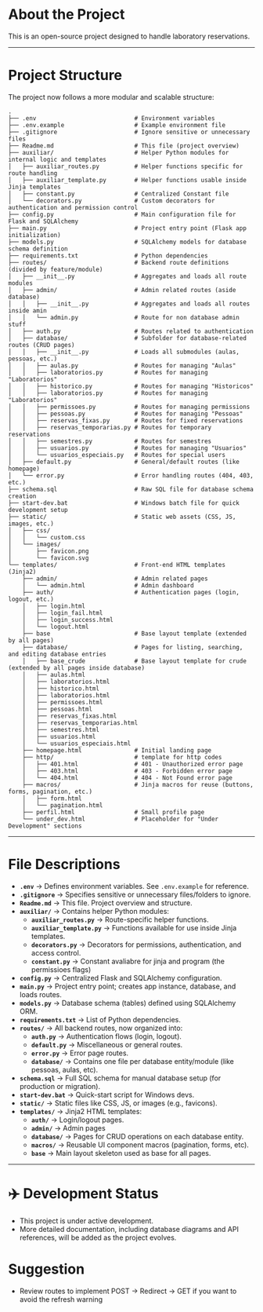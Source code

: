 # About the Project

This is an open-source project designed to handle laboratory reservations.

---

# Project Structure

The project now follows a more modular and scalable structure:

```
.
├── .env                            # Environment variables
├── .env.example                    # Example environment file
├── .gitignore                      # Ignore sensitive or unnecessary files
├── Readme.md                       # This file (project overview)
├── auxiliar/                       # Helper Python modules for internal logic and templates
│   ├── auxiliar_routes.py          # Helper functions specific for route handling
│   ├── auxiliar_template.py        # Helper functions usable inside Jinja templates
│   ├── constant.py                 # Centralized Constant file
│   └── decorators.py               # Custom decorators for authentication and permission control
├── config.py                       # Main configuration file for Flask and SQLAlchemy
├── main.py                         # Project entry point (Flask app initialization)
├── models.py                       # SQLAlchemy models for database schema definition
├── requirements.txt                # Python dependencies
├── routes/                         # Backend route definitions (divided by feature/module)
│   ├── __init__.py                 # Aggregates and loads all route modules
│   ├── admin/                      # Admin related routes (aside database)
│   │   ├── __init__.py             # Aggregates and loads all routes inside amin
│   │   └── admin.py                # Route for non database admin stuff
│   ├── auth.py                     # Routes related to authentication
│   ├── database/                   # Subfolder for database-related routes (CRUD pages)
│   │   ├── __init__.py             # Loads all submodules (aulas, pessoas, etc.)
│   │   ├── aulas.py                # Routes for managing "Aulas"
│   │   ├── laboratorios.py         # Routes for managing "Laboratorios"
│   │   ├── historico.py            # Routes for managing "Historicos"
│   │   ├── laboratorios.py         # Routes for managing "Laboratorios"
│   │   ├── permissoes.py           # Routes for managing permissions
│   │   ├── pessoas.py              # Routes for managing "Pessoas"
│   │   ├── reservas_fixas.py       # Routes for fixed reservations
│   │   ├── reservas_temporarias.py # Routes for temporary reservations
│   │   ├── semestres.py            # Routes for semestres
│   │   ├── usuarios.py             # Routes for managing "Usuarios"
│   │   └── usuarios_especiais.py   # Routes for special users
│   ├── default.py                  # General/default routes (like homepage)
│   └── error.py                    # Error handling routes (404, 403, etc.)
├── schema.sql                      # Raw SQL file for database schema creation
├── start-dev.bat                   # Windows batch file for quick development setup
├── static/                         # Static web assets (CSS, JS, images, etc.)
│   ├── css/
│   │   └── custom.css
│   └── images/
│       ├── favicon.png
│       └── favicon.svg
└── templates/                      # Front-end HTML templates (Jinja2)
    ├── admin/                      # Admin related pages
    │   └── admin.html              # Admin dashboard
    ├── auth/                       # Authentication pages (login, logout, etc.)
    │   ├── login.html
    │   ├── login_fail.html
    │   ├── login_success.html
    │   └── logout.html
    ├── base                        # Base layout template (extended by all pages)
    ├── database/                   # Pages for listing, searching, and editing database entries
    │   ├── base_crude              # Base layout template for crude (extended by all pages inside database)
    │   ├── aulas.html
    │   ├── laboratorios.html
    │   ├── historico.html
    │   ├── laboratorios.html
    │   ├── permissoes.html
    │   ├── pessoas.html
    │   ├── reservas_fixas.html
    │   ├── reservas_temporarias.html
    │   ├── semestres.html
    │   ├── usuarios.html
    │   └── usuarios_especiais.html
    ├── homepage.html               # Initial landing page
    ├── http/                       # template for http codes
    │   ├── 401.html                # 401 - Unauthorized error page
    │   ├── 403.html                # 403 - Forbidden error page
    │   └── 404.html                # 404 - Not Found error page
    ├── macros/                     # Jinja macros for reuse (buttons, forms, pagination, etc.)
    │   ├── form.html
    │   └── pagination.html
    ├── perfil.html                 # Small profile page
    └── under_dev.html              # Placeholder for "Under Development" sections
```

---

# File Descriptions

* **`.env`** → Defines environment variables. See `.env.example` for reference.
* **`.gitignore`** → Specifies sensitive or unnecessary files/folders to ignore.
* **`Readme.md`** → This file. Project overview and structure.
* **`auxiliar/`** → Contains helper Python modules:
  * **`auxiliar_routes.py`** → Route-specific helper functions.
  * **`auxiliar_template.py`** → Functions available for use inside Jinja templates.
  * **`decorators.py`** → Decorators for permissions, authentication, and access control.
  * **`constant.py`** → Constant avaliabre for jinja and program (the permissioes flags)
* **`config.py`** → Centralized Flask and SQLAlchemy configuration.
* **`main.py`** → Project entry point; creates app instance, database, and loads routes.
* **`models.py`** → Database schema (tables) defined using SQLAlchemy ORM.
* **`requirements.txt`** → List of Python dependencies.
* **`routes/`** → All backend routes, now organized into:
  * **`auth.py`** → Authentication flows (login, logout).
  * **`default.py`** → Miscellaneous or general routes.
  * **`error.py`** → Error page routes.
  * **`database/`** → Contains one file per database entity/module (like pessoas, aulas, etc).
* **`schema.sql`** → Full SQL schema for manual database setup (for production or migration).
* **`start-dev.bat`** → Quick-start script for Windows devs.
* **`static/`** → Static files like CSS, JS, or images (e.g., favicons).
* **`templates/`** → Jinja2 HTML templates:
  * **`auth/`** → Login/logout pages.
  * **`admin/`** -> Admin pages
  * **`database/`** → Pages for CRUD operations on each database entity.
  * **`macros/`** → Reusable UI component macros (pagination, forms, etc).
  * **`base`** → Main layout skeleton used as base for all pages.

---

# :airplane: Development Status

* This project is under active development.
* More detailed documentation, including database diagrams and API references, will be added as the project evolves.

# Suggestion

* Review routes to implement POST → Redirect → GET if you want to avoid the refresh warning